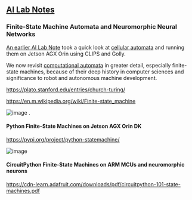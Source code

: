 ## <u>AI Lab Notes</u>

### **Finite-State Machine Automata and Neuromorphic Neural Networks**

[An earlier AI Lab Note](https://github.com/rtrelease/Jetson-Symbolics-Neuromorphics/blob/main/GameOfLife.md) took a quick look at [cellular automata](https://plato.stanford.edu/entries/cellular-automata/) and running them on Jetson AGX Orin using CLIPS and Golly.  

We now revisit [computational automata](https://en.m.wikipedia.org/wiki/Automata_theory) in greater detail, especially finite-state machines, because of their deep history in computer sciences and significance to robot and autonomous machine development.

https://plato.stanford.edu/entries/church-turing/

https://en.m.wikipedia.org/wiki/Finite-state_machine

![image](https://github.com/user-attachments/assets/273a2cca-b6d2-4bb0-82e4-8b11eca86b43)
.

#### Python Finite-State Machines on Jetson AGX Orin DK

https://pypi.org/project/python-statemachine/

![image](https://github.com/user-attachments/assets/4f97ce3a-1abe-452b-a8e3-876096116625)


#### CircuitPython Finite-State Machines on ARM MCUs and neuromorphic neurons

https://cdn-learn.adafruit.com/downloads/pdf/circuitpython-101-state-machines.pdf
